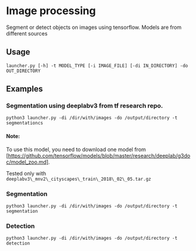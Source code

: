 # Image processing

Segment or detect objects on images using tensorflow. Models are from different sources

## Usage

`launcher.py [-h] -t MODEL_TYPE [-i IMAGE_FILE] [-di IN_DIRECTORY] -do OUT_DIRECTORY`
                   
## Examples

### Segmentation using deeplabv3 from tf research repo.
`python3 launcher.py -di /dir/with/images -do /output/directory -t segmentationcs`

#### Note: 
To use this model, you need to download one model from [https://github.com/tensorflow/models/blob/master/research/deeplab/g3doc/model_zoo.md].

Tested only with `deeplabv3\_mnv2\_cityscapes\_train\_2018\_02\_05.tar.gz`



### Segmentation
`python3 launcher.py -di /dir/with/images -do /output/directory -t segmentation`

### Detection
`python3 launcher.py -di /dir/with/images -do /output/directory -t detection`
